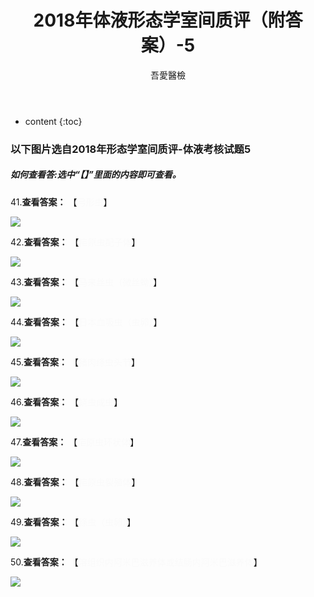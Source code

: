 ﻿---
layout: post
title:  "2018年体液形态学室间质评（附答案）-5"
categories: 室间质评
tags: 形态学 体液
author: 吾愛醫檢
---

* content
{:toc}
### 以下图片选自2018年形态学室间质评-体液考核试题5
##### 如何查看答:选中“【】”里面的内容即可查看。

41.**查看答案：** 【<font color="#FAFAFA">弓形虫</font>】

![](http://m.qpic.cn/psb?/V10ERWVs2gqn6Q/gAimlK7hkarWp0MbtQZ58ql1VmVOm8lr8lDoo3XAccM!/b/dGEBAAAAAAAA&bo=RwIDAQAAAAADB2U!&rf=viewer_4)




42.**查看答案：** 【<font color="#FAFAFA">疟原虫配子体</font>】

![](http://m.qpic.cn/psb?/V10ERWVs2gqn6Q/DVBD*wzMniDrQEGoUYwkxirToPnOD0uBgYIm48ecadM!/b/dDUBAAAAAAAA&bo=PgIQAQAAAAADJy8!&rf=viewer_4)

43.**查看答案：** 【<font color="#FAFAFA">马来丝虫（微丝蚴）</font>】

![](http://m.qpic.cn/psb?/V10ERWVs2gqn6Q/bRSVtYScFFof6A*33dio8NlDfABJ716ql6D.T0Ctx9k!/b/dDQBAAAAAAAA&bo=SAIbAQAAAAADJ1I!&rf=viewer_4)

44.**查看答案：** 【<font color="#FAFAFA">日本血吸虫（虫卵）</font>】

![](http://m.qpic.cn/psb?/V10ERWVs2gqn6Q/esaWdrmZkihjPXZQLvSXTab5jUPUSAWnyFVx0SkUDDM!/b/dDYBAAAAAAAA&bo=SQIiAQAAAAADJ2o!&rf=viewer_4)

45.**查看答案：** 【<font color="#FAFAFA">猪肉绦虫头节</font>】
 
![](http://m.qpic.cn/psb?/V10ERWVs2gqn6Q/l29kk.2M2mrSpFeejyctEEvwDW.6PuriJLfj4O7QxMQ!/b/dDQBAAAAAAAA&bo=QgIdAQAAAAADJ14!&rf=viewer_4)

46.**查看答案：** 【<font color="#FAFAFA">蛲虫成虫</font>】
 
![](http://m.qpic.cn/psb?/V10ERWVs2gqn6Q/qXOUjJbXIonbqz8uEbzKgdV5FAzg0S.xD3PBF6hadoE!/b/dDMBAAAAAAAA&bo=PAItAQAAAAADJxA!&rf=viewer_4)

47.**查看答案：** 【<font color="#FAFAFA">疟原虫环状体</font>】
 
![](http://m.qpic.cn/psb?/V10ERWVs2gqn6Q/e6g4j74TXKboMsCRbTGLFk1Ff.K7Ro8rXeo1vtDV5fw!/b/dDcBAAAAAAAA&bo=QAIRAQAAAAADB3A!&rf=viewer_4)

48.**查看答案：** 【<font color="#FAFAFA">疟原虫裂殖体</font>】
 
![](http://m.qpic.cn/psb?/V10ERWVs2gqn6Q/nZDvqTuxCT2v*BNsRYhEuj5KuHU40HQbzZOHJHv.NCw!/b/dDcBAAAAAAAA&bo=OAL7AAAAAAADB.M!&rf=viewer_4)

49.**查看答案：** 【<font color="#FAFAFA">绦虫（虫卵）</font>】
 
![](http://m.qpic.cn/psb?/V10ERWVs2gqn6Q/xnU6Zjmj025MXQLZlYUPT43QsV*wL.kuoqePt6hT7w8!/b/dGEBAAAAAAAA&bo=OgIlAQAAAAADBz4!&rf=viewer_4)

50.**查看答案：** 【<font color="#FAFAFA">溶组织内阿米巴滋养体或结肠内阿米巴滋养体</font>】
 
![](http://m.qpic.cn/psb?/V10ERWVs2gqn6Q/1E*RsLqHv.Agn6039295IMAp8s2KBfcH5jX8EFXOXOI!/b/dEIBAAAAAAAA&bo=QgIgAQAAAAADB0M!&rf=viewer_4)